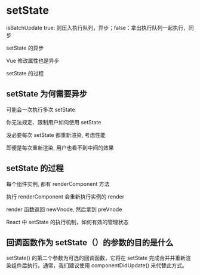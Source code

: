 # setState

isBatchUpdate true: 则压入执行队列，异步；false：拿出执行队列一起执行，同步

setState 的异步

Vue 修改属性也是异步

setState 的过程

## setState 为何需要异步

可能会一次执行多次 setState

你无法规定、限制用户如何使用 setState

没必要每次 setState 都重新渲染, 考虑性能

即便是每次重新渲染, 用户也看不到中间的效果

## setState 的过程

每个组件实例, 都有 renderComponent 方法

执行 renderComponent 会重新执行实例的 render

render 函数返回 newVnode, 然后拿到 preVnode

React 中 setState 的执行机制，如何有效的管理状态

## 回调函数作为 setState（）的参数的目的是什么

setState() 的第二个参数为可选的回调函数，它将在 setState 完成合并并重新渲染组件后执行。通常，我们建议使用 componentDidUpdate() 来代替此方式。
